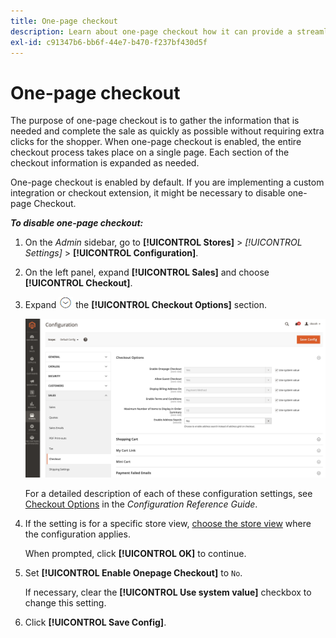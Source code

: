 ```yaml
---
title: One-page checkout
description: Learn about one-page checkout how it can provide a streamlined checkout process for your store.
exl-id: c91347b6-bb6f-44e7-b470-f237bf430d5f
---
```

# One-page checkout

The purpose of one-page checkout is to gather the information that is needed and complete the sale as quickly as possible without requiring extra clicks for the shopper. When one-page checkout is enabled, the entire checkout process takes place on a single page. Each section of the checkout information is expanded as needed.

One-page checkout is enabled by default. If you are implementing a custom integration or checkout extension, it might be necessary to disable one-page Checkout.

**_To disable one-page checkout:_**

1. On the _Admin_ sidebar, go to **[!UICONTROL Stores]** > _[!UICONTROL Settings]_ > **[!UICONTROL Configuration]**.

1. On the left panel, expand **[!UICONTROL Sales]** and choose **[!UICONTROL Checkout]**.

1. Expand ![Expansion selector](../assets/icon-display-expand.png) the **[!UICONTROL Checkout Options]** section.

   ![Configuration - checkout options](../configuration-reference/sales/assets/checkout-checkout-options.png)<!-- zoom -->

   For a detailed description of each of these configuration settings, see [Checkout Options](https://docs.magento.com/user-guide/configuration/sales/checkout.html#checkout-options) in the _Configuration Reference Guide_.

1. If the setting is for a specific store view, [choose the store view](https://docs.magento.com/user-guide/configuration/scope-change.html) where the configuration applies.

   When prompted, click **[!UICONTROL OK]** to continue.

1. Set **[!UICONTROL Enable Onepage Checkout]** to `No`.

   If necessary, clear the **[!UICONTROL Use system value]** checkbox to change this setting.

1. Click **[!UICONTROL Save Config]**.
